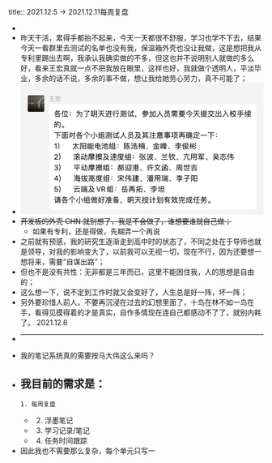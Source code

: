 title:: 2021.12.5 -> 2021.12.11每周复盘

-
- 昨天干活，累得手都抬不起来，今天一天都很不舒服，学习也学不下去，结果今天一看群里去测试的名单也没有我，保温箱外壳也没让我做，这是想把我从专利里踢出去啊，我承认我确实做的不多，但这也并不说明别人就做的多么好，看来王宏真就一点不把我放在眼里，这样也好，我就做个透明人，平淡毕业，多余的话不说，多余的事不做，想让我给她劳心劳力，真不可能了；
- ![image.png](../assets/image_1638778758749_0.png)
- ~~开发板的外壳 CHN 就别想了，我是不会做了，谁想要谁就自己做；~~
	- 如果有专利，还是得做，先糊弄一个再说
- 之前就有预感，我的研究生逐渐走到高中时的状态了，不同之处在于导师也就是领导，对我的影响变大了，以前我可以无视一切，现在不行，因为还要想一想将来，需要“自谋出路”；
- 但也不是没有共性：无非都是三年而已，这里不能困住我，人的思想是自由的；
- 这么想一下，说不定到工作时就又会变好了，人生总是好一阵，坏一阵；
- 另外要珍惜人前人，不要再沉浸在过去的幻想里面了，十鸟在林不如一鸟在手，看得见摸得着的才是真实，自作多情现在连自己都感动不了了，就别内耗了。 2021.12.6
-
  ---
- 我的笔记系统真的需要按马大伟这么来吗？
- 我目前的需求是：
	-
	  1. 每周复盘
	-
	  2. 浮墨笔记
	-
	  3. 学习记录/笔记
	-
	  4. 任务时间跟踪
- 因此我也不需要那么复杂，每个单元只写一